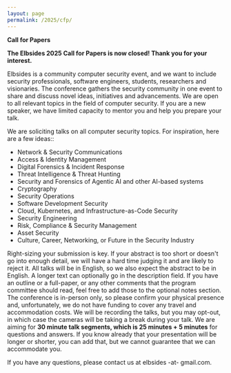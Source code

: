 ```yaml
---
layout: page
permalink: /2025/cfp/
---
```


**Call for Papers**

**The Elbsides 2025 Call for Papers is now closed! Thank you for your interest.**


Elbsides is a community computer security event, and we want to include security professionals, software engineers, students, researchers and visionaries. The conference gathers the security community in one event to share and discuss novel ideas, initiatives and advancements. We are open to all relevant topics in the field of computer security. If you are a new speaker, we have limited capacity to mentor you and help you prepare your talk.

We are soliciting talks on all computer security topics. For inspiration, here are a few ideas::

* Network & Security Communications
* Access & Identity Management
* Digital Forensics & Incident Response
* Threat Intelligence & Threat Hunting
* Security and Forensics of Agentic AI and other AI-based systems
* Cryptography
* Security Operations
* Software Development Security
* Cloud, Kubernetes, and Infrastructure-as-Code Security
* Security Engineering
* Risk, Compliance & Security Management
* Asset Security
* Culture, Career, Networking, or Future in the Security Industry

Right-sizing your submission is key. If your abstract is too short or doesn't go into enough detail, we will have a hard time judging it and are likely to reject it. All talks will be in English, so we also expect the abstract to be in English. A longer text can optionally go in the description field.  If you have an outline or a full-paper, or any other comments that the program committee should read, feel free to add those to the optional notes section. The conference is in-person only, so please confirm your physical presence and, unfortunately, we do not have funding to cover any travel and accommodation costs. We will be recording the talks, but you may opt-out, in which case the cameras will be taking a break during your talk. We are aiming for **30 minute talk segments, which is 25 minutes + 5 minutes** for questions and answers. If you know already that your presentation will be longer or shorter, you can add that, but we cannot guarantee that we can accommodate you.



If you have any questions, please contact us at elbsides -at- gmail.com.
